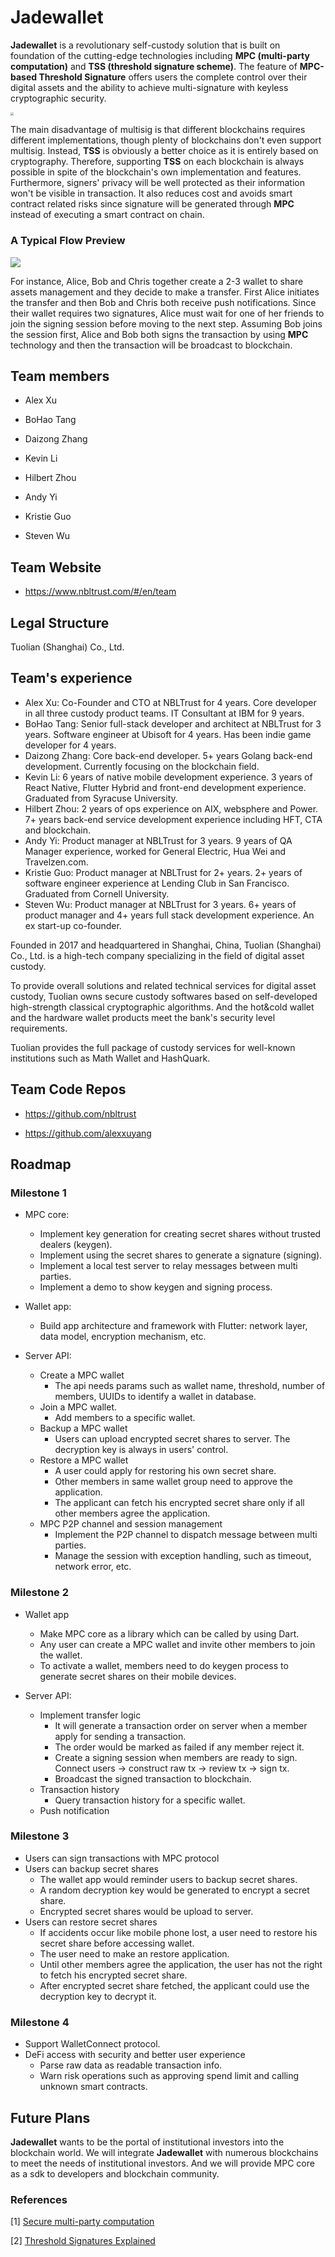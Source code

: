 # Jadewallet

**Jadewallet** is a revolutionary self-custody solution that is built on foundation of the cutting-edge technologies including **MPC (multi-party computation)** and **TSS (threshold signature scheme)**. The feature of **MPC-based Threshold Signature** offers users the complete control over their digital assets and the ability to achieve multi-signature with keyless cryptographic security.

<img src="./overview.png" style="zoom:33%;" />

The main disadvantage of multisig is that different blockchains requires different implementations, though plenty of blockchains don't even support multisig. Instead, **TSS** is obviously a better choice as it is entirely based on cryptography. Therefore, supporting **TSS** on each blockchain is always possible in spite of the blockchain's own implementation and features. Furthermore, signers' privacy will be well protected as their information won't be visible in transaction. It also reduces cost and avoids smart contract related risks since signature will be generated through **MPC** instead of executing a smart contract on chain. 




### A Typical Flow Preview
<img src="./flow.png" style="zoom: 100%;" />

For instance, Alice, Bob and Chris together create a 2-3 wallet to share assets management and they decide to make a transfer. First Alice initiates the transfer and then Bob and Chris both receive push notifications. Since their wallet requires two signatures, Alice must wait for one of her friends to join the signing session before moving to the next step. Assuming Bob joins the session first, Alice and Bob both signs the transaction by using **MPC** technology and then the transaction will be broadcast to blockchain.



## Team members

* Alex Xu

* BoHao Tang

* Daizong Zhang

* Kevin Li

* Hilbert Zhou

* Andy Yi

* Kristie Guo

* Steven Wu



## Team Website	
* https://www.nbltrust.com/#/en/team



## Legal Structure 
Tuolian (Shanghai) Co., Ltd.



## Team's experience
* Alex Xu: Co-Founder and CTO at NBLTrust for 4 years. Core developer in all three custody product teams. IT Consultant at IBM for 9 years. 
* BoHao Tang: Senior full-stack developer and architect at NBLTrust for 3 years. Software engineer at Ubisoft for 4 years. Has been indie game developer for 4 years.
* Daizong Zhang: Core back-end developer. 5+ years Golang back-end development. Currently focusing on the blockchain field.
* Kevin Li: 6 years of native mobile development experience. 3 years of React Native, Flutter Hybrid and front-end development experience. Graduated from Syracuse University.
* Hilbert Zhou: 2 years of ops experience on AIX, websphere and Power. 7+ years back-end service development experience including HFT, CTA and blockchain.
* Andy Yi: Product manager at NBLTrust for 3 years. 9 years of QA Manager experience, worked for General Electric, Hua Wei and Travelzen.com.
* Kristie Guo: Product manager at NBLTrust for 2+ years. 2+ years of software engineer experience at Lending Club in San Francisco. Graduated from Cornell University.
* Steven Wu: Product manager at NBLTrust for 3 years. 6+ years of product manager and 4+ years full stack development experience. An ex start-up co-founder.

Founded in 2017 and headquartered in Shanghai, China, Tuolian (Shanghai) Co., Ltd. is a high-tech company specializing in the field of digital asset custody.

To provide overall solutions and related technical services for digital asset custody, Tuolian owns secure custody softwares based on self-developed high-strength classical cryptographic algorithms. And the hot&cold wallet and the hardware wallet products meet the bank's security level requirements. 

Tuolian provides the full package of custody services for well-known institutions such as Math Wallet and HashQuark.




## Team Code Repos
* https://github.com/nbltrust

* https://github.com/alexxuyang



## Roadmap
### Milestone 1 

- MPC core:

  - Implement key generation for creating secret shares without trusted dealers (keygen).
  - Implement using the secret shares to generate a signature (signing).
  - Implement a local test server to relay messages between multi parties.
  - Implement a demo to show keygen and signing process.

- Wallet app:

  - Build app architecture and framework with Flutter: network layer, data model, encryption mechanism, etc.

- Server API:
  - Create a MPC wallet
    - The api needs params such as wallet name, threshold, number of members, UUIDs to identify a wallet in database. 
  - Join a MPC wallet.
    - Add members to a specific wallet.
  - Backup a MPC wallet
    - Users can upload encrypted secret shares to server. The decryption key is always in users' control.
  - Restore a MPC wallet
    - A user could apply for restoring his own secret share.
    - Other members in same wallet group need to approve the application.
    - The applicant can fetch his encrypted secret share only if all other members agree the application.
  - MPC P2P channel and session management
    - Implement the P2P channel to dispatch message between multi parties. 
    - Manage the session with exception handling, such as timeout, network error, etc.




### Milestone 2

- Wallet app

  - Make MPC core as a library which can be called by using Dart. 
  - Any user can create a MPC wallet and invite other members to join the wallet.
  - To activate a wallet, members need to do keygen process to generate secret shares on their mobile devices.

- Server API:
  - Implement transfer logic
    - It will generate a transaction order on server when a member apply for sending a transaction.
    - The order would be marked as failed if any member reject it.
    - Create a signing session when members are ready to sign. Connect users -> construct raw tx -> review tx -> sign tx.
    - Broadcast the signed transaction to blockchain.
  - Transaction history
    - Query transaction history for a specific wallet.
  - Push notification




### Milestone 3

- Users can sign transactions with MPC protocol
- Users can backup secret shares
  - The wallet app would reminder users to backup secret shares.
  - A random decryption key would be generated to encrypt a secret share.
  - Encrypted secret shares would be upload to server.
- Users can restore secret shares
  - If accidents occur like mobile phone lost, a user need to restore his secret share before accessing wallet.
  - The user need to make an restore application.
  - Until other members agree the application, the user has not the right to fetch his encrypted secret share.
  - After encrypted secret share fetched, the applicant could use the decryption key to decrypt it.



### Milestone 4

- Support WalletConnect protocol.
- DeFi access with security and better user experience
  - Parse raw data as readable transaction info.
  - Warn risk operations such as approving spend limit and calling unknown smart contracts.



## Future Plans
**Jadewallet** wants to be the portal of institutional investors into the blockchain world. We will integrate **Jadewallet** with numerous blockchains to meet the needs of  institutional investors. And we will provide MPC core as a sdk to developers and blockchain community.




### References

[1] [Secure multi-party computation](https://en.wikipedia.org/wiki/Secure_multi-party_computation)

[2] [Threshold Signatures Explained](https://academy.binance.com/security/threshold-signatures-explained)